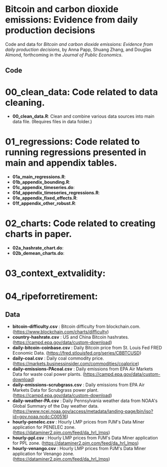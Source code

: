 # Bitcoin and carbon dioxide emissions: Evidence from daily production decisions

Code and data for *Bitcoin and carbon dioxide emissions: Evidence from daily production decisions*, by Anna Papp, Shuang Zhang, and Douglas Almond, forthcoming in the *Journal of Public Economics*. 

## Code 

# __00_clean_data__: Code related to data cleaning.
- __00_clean_data.R__: Clean and combine various data sources into main data file. (Requires files in data folder.)
# __01_regressions__: Code related to running regressions presented in main and appendix tables.
- __01a_main_regressions.R__:
- __01b_appendix_bounding.R__:
- __01c_appendix_timeseries.do__:
- __01d_appendix_timeseries_regressions.R__:
- __01e_appendix_fixed_effects.R__:
- __01f_appendix_other_robust.R__:
# __02_charts__: Code related to creating charts in paper.
- __02a_hashrate_chart.do__:
- __02b_demean_charts.do__:
# __03_context_extvalidity__:
# __04_ripeforretirement__: 

## Data

- __bitcoin-difficulty.csv__ : Bitcoin difficulty from blockchain.com. (https://www.blockchain.com/charts/difficulty)
- __country-hashrate.csv__ : US and China Bitcoin hashrates. (https://campd.epa.gov/data/custom-download)
- __daily-bitcoin-coinbase.csv__ : Daily Bitcoin price from St. Louis Fed FRED Economic Data. (https://fred.stlouisfed.org/series/CBBTCUSD)
- __daily-coal.csv__ : Daily coal commodity price. (https://markets.businessinsider.com/commodities/coalprice)
- __daily-emissions-PAcoal.csv__ : Daily emissions from EPA Air Markets Data for waste coal power plants. (https://campd.epa.gov/data/custom-download)
- __daily-emissions-scrubgrass.csv__ : Daily emissions from EPA Air Markets Data for Scrubgrass power plant. (https://campd.epa.gov/data/custom-download)
- __daily-weather-PA.csv__ : Daily Pennsylvania weather data from NOAA's Global Summary of the Day weather data. (https://www.ncei.noaa.gov/access/metadata/landing-page/bin/iso?id=gov.noaa.ncdc:C00516)
- __hourly-penelec.csv__ : Hourly LMP prices from PJM's Data Miner application for PENELEC zone. (https://dataminer2.pjm.com/feed/da_hrl_lmps)
- __hourly-ppl.csv__ : Hourly LMP prices from PJM's Data Miner application for PPL zone. (https://dataminer2.pjm.com/feed/da_hrl_lmps)
- __hourly-venango.csv__ : Hourly LMP prices from PJM's Data Miner application for Venango zone. (https://dataminer2.pjm.com/feed/da_hrl_lmps)

